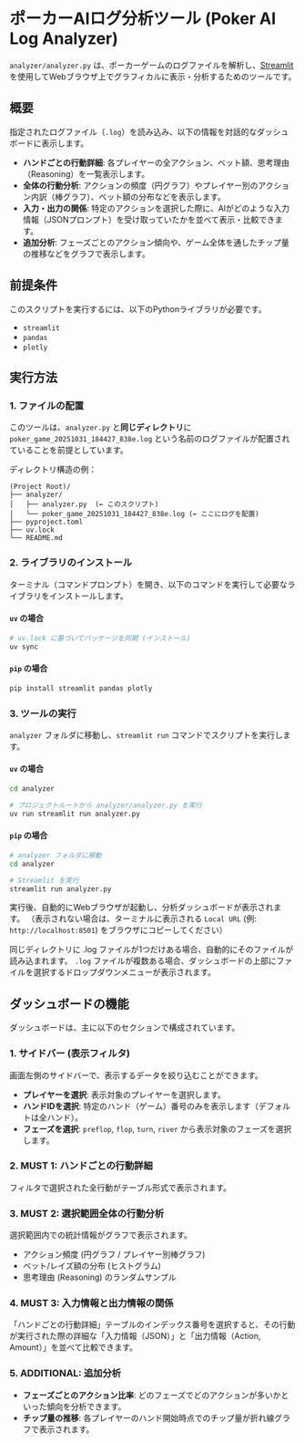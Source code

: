 # ポーカーAIログ分析ツール (Poker AI Log Analyzer)

`analyzer/analyzer.py` は、ポーカーゲームのログファイルを解析し、[Streamlit](https://streamlit.io/) を使用してWebブラウザ上でグラフィカルに表示・分析するためのツールです。

## 概要

指定されたログファイル（`.log`）を読み込み、以下の情報を対話的なダッシュボードに表示します。

  * **ハンドごとの行動詳細**: 各プレイヤーの全アクション、ベット額、思考理由（Reasoning）を一覧表示します。
  * **全体の行動分析**: アクションの頻度（円グラフ）やプレイヤー別のアクション内訳（棒グラフ）、ベット額の分布などを表示します。
  * **入力・出力の関係**: 特定のアクションを選択した際に、AIがどのような入力情報（JSONプロンプト）を受け取っていたかを並べて表示・比較できます。
  * **追加分析**: フェーズごとのアクション傾向や、ゲーム全体を通したチップ量の推移などをグラフで表示します。

## 前提条件

このスクリプトを実行するには、以下のPythonライブラリが必要です。

  * `streamlit`
  * `pandas`
  * `plotly`

## 実行方法

### 1\. ファイルの配置

このツールは、`analyzer.py` と**同じディレクトリ**に `poker_game_20251031_184427_838e.log` という名前のログファイルが配置されていることを前提としています。

ディレクトリ構造の例：

```
(Project Root)/
├── analyzer/
│   ├── analyzer.py  (← このスクリプト)
│   └── poker_game_20251031_184427_838e.log (← ここにログを配置)
├── pyproject.toml
├── uv.lock
└── README.md
```

### 2\. ライブラリのインストール

ターミナル（コマンドプロンプト）を開き、以下のコマンドを実行して必要なライブラリをインストールします。

#### `uv` の場合

```bash
# uv.lock に基づいてパッケージを同期 (インストール)
uv sync
```

#### `pip` の場合

```bash
pip install streamlit pandas plotly
```

### 3\. ツールの実行

`analyzer` フォルダに移動し、`streamlit run` コマンドでスクリプトを実行します。


#### `uv` の場合

```bash
cd analyzer

# プロジェクトルートから analyzer/analyzer.py を実行
uv run streamlit run analyzer.py
```

#### `pip` の場合

```bash
# analyzer フォルダに移動
cd analyzer

# Streamlit を実行
streamlit run analyzer.py
```

実行後、自動的にWebブラウザが起動し、分析ダッシュボードが表示されます。
（表示されない場合は、ターミナルに表示される `Local URL` (例: `http://localhost:8501`) をブラウザにコピーしてください）

同じディレクトリに .log ファイルが1つだけある場合、自動的にそのファイルが読み込まれます。
`.log` ファイルが複数ある場合、ダッシュボードの上部にファイルを選択するドロップダウンメニューが表示されます。

## ダッシュボードの機能

ダッシュボードは、主に以下のセクションで構成されています。

### 1\. サイドバー (表示フィルタ)

画面左側のサイドバーで、表示するデータを絞り込むことができます。

  * **プレイヤーを選択**: 表示対象のプレイヤーを選択します。
  * **ハンドIDを選択**: 特定のハンド（ゲーム）番号のみを表示します（デフォルトは全ハンド）。
  * **フェーズを選択**: `preflop`, `flop`, `turn`, `river` から表示対象のフェーズを選択します。

### 2\. MUST 1: ハンドごとの行動詳細

フィルタで選択された全行動がテーブル形式で表示されます。

### 3\. MUST 2: 選択範囲全体の行動分析

選択範囲内での統計情報がグラフで表示されます。

  * アクション頻度 (円グラフ / プレイヤー別棒グラフ)
  * ベット/レイズ額の分布 (ヒストグラム)
  * 思考理由 (Reasoning) のランダムサンプル

### 4\. MUST 3: 入力情報と出力情報の関係

「ハンドごとの行動詳細」テーブルのインデックス番号を選択すると、その行動が実行された際の詳細な「入力情報（JSON）」と「出力情報（Action, Amount）」を並べて比較できます。

### 5\. ADDITIONAL: 追加分析

  * **フェーズごとのアクション比率**: どのフェーズでどのアクションが多いかといった傾向を分析できます。
  * **チップ量の推移**: 各プレイヤーのハンド開始時点でのチップ量が折れ線グラフで表示されます。
